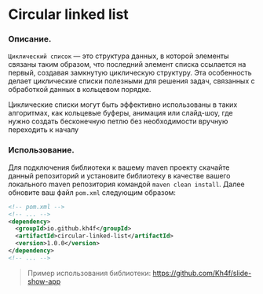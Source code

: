 # Circular linked list

### Описание.
`Циклический список` — это структура данных, в которой элементы связаны таким образом, что последний элемент списка ссылается на первый, создавая замкнутую циклическую структуру. Эта особенность делает циклические списки полезными для решения задач, связанных с обработкой данных в кольцевом порядке.

Циклические списки могут быть эффективно использованы в таких алгоритмах, как кольцевые буферы, анимация или слайд-шоу, где нужно создать бесконечную петлю без необходимости вручную переходить к началу

### Использование. 
Для подключения библиотеки к вашему maven проекту скачайте данный репозиторий и установите библиотеку в качестве вашего локального maven репозитория командой `maven clean install`. Далее обновите ваш файл `pom.xml` следующим образом:  

```xml
<!-- pom.xml -->
<!-- ... -->
<dependency>
  <groupId>io.github.kh4f</groupId>
  <artifactId>circular-linked-list</artifactId>
  <version>1.0.0</version>
</dependency>
<!-- ... -->
```
> Пример использования библиотеки: https://github.com/Kh4f/slide-show-app

